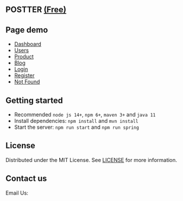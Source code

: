 ## POSTTER [(Free)](https://)

## Page demo

- [Dashboard](https://minimal-kit-react.vercel.app/dashboard/app)
- [Users](https://minimal-kit-react.vercel.app/dashboard/user)
- [Product](https://minimal-kit-react.vercel.app/dashboard/products)
- [Blog](https://minimal-kit-react.vercel.app/dashboard/blog)
- [Login](https://minimal-kit-react.vercel.app/login)
- [Register](https://minimal-kit-react.vercel.app/register)
- [Not Found](https://minimal-kit-react.vercel.app/404)

## Getting started

- Recommended `node js 14+`, `npm 6+`, `maven 3+` and `java 11`
- Install dependencies: `npm install` and `mvn install`
- Start the server: `npm run start` and `npm run spring`

## License

Distributed under the MIT License. See [LICENSE](https://github.com/LICENSE.md) for more information.

## Contact us

Email Us: 
